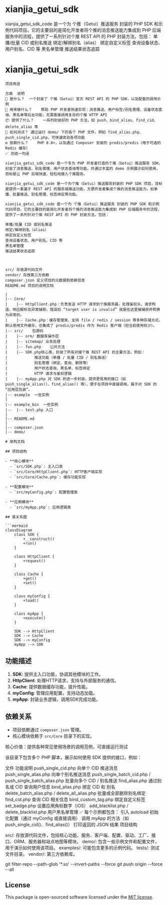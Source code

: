 # xianjia_getui_sdk
 xianjia_getui_sdk_code 是一个为 个推（Getui）推送服务 封装的 PHP SDK 和示例代码项目。它的主要目的是简化开发者将个推的消息推送能力集成到 PHP 后端服务中的流程，提供了一系列针对个推 REST API 的 PHP 封装方法，包括：  单播/批量 CID 或别名推送 绑定/解绑别名（alias） 绑定自定义标签 查询设备状态、用户别名、CID 等 黑名单管理 推送结果状态追踪


# xianjia_getui_sdk


```angular2html
项目用途 

方面	说明
🧩 是什么？	一个封装了 个推（Getui）官方 REST API 的 PHP SDK，以及配套的调用示例
🎯 用来做什么？	帮助 PHP 开发者快速实现：消息推送、用户标签/别名管理、设备状态查询、黑名单等后台功能，无需直接调用复杂的个推 HTTP API
📦 提供了什么？	一系列封装好的 PHP 方法，如 push、bind_alias、find_cid、delete_alias 等
🧪 如何测试？	通过运行 demo/ 下的各个 PHP 文件，例如 find_alias.php、push_single_cid.php，可快速体验各项功能
⚙️ 依赖什么？	PHP 8.0+，以及通过 Composer 安装的 predis/predis（用于可选的 Redis 缓存）
✅ 总结一句话

xianjia_getui_sdk_code 是一个专为 PHP 开发者打造的个推（Getui）推送服务 SDK，封装了消息推送、别名管理、用户状态查询等功能，并通过丰富的 demo 示例展示如何使用，目标是让 PHP 后端快速、轻松地接入个推服务。

xianjia_getui_sdk_code 是一个为个推（Getui）推送服务封装的 PHP SDK 项目，目标是提供一套基于 REST API 的服务端推送功能，方便开发者集成个推的消息推送能力，如单播、批量推送、别名管理、标签绑定等功能。

xianjia_getui_sdk_code 是一个为 个推（Getui）推送服务 封装的 PHP SDK 和示例代码项目。它的主要目的是简化开发者将个推的消息推送能力集成到 PHP 后端服务中的流程，提供了一系列针对个推 REST API 的 PHP 封装方法，包括：

单播/批量 CID 或别名推送
绑定/解绑别名（alias）
绑定自定义标签
查询设备状态、用户别名、CID 等
黑名单管理
推送结果状态追踪



src/ 存放源代码文件
vendor/ 存放第三方依赖
composer.json 定义项目的元数据和依赖信息
README.md 项目的说明文档

|
|-- Core/
|    |-- HttpClient.php：负责发送 HTTP 请求到个推服务器，处理鉴权头、请求构造、响应解析及异常捕获。错误如 “target user is invalid” 就是在这里被捕获并转换为异常的。
|    |-- Cache.php：缓存管理类，支持 file / redis / session 等多种存储方式，默认使用文件缓存，也集成了 predis/predis 作为 Redis 客户端（但当前使用较少）。
|-- src/    包源码
|    |-- orm/ 数据库操作层 
|    |-- sitemap/ 业务处理
|    |-- fun.php	公共方法
|    |-- SDK.php核心类，封装了所有对接个推 REST API 的主要方法，例如：
|            推送功能（单播 / 批量 CID / 别名推送）
|            别名管理（绑定、查询、删除等）
|            用户状态查询、黑名单、标签绑定
|            HTTP 请求与鉴权逻辑
|    |-- myApp.php 对 SDK 的进一步封装，提供更易用的接口（如 push_single_alias()、find_alias() 等），便于在项目中直接调用，属于对 SDK 的 “应用层包装”。
|-- example  一些实例
|
|-- example_bin  一些实例
|--  |-- test.php 入口 
|
|-- README.md
|
|-- composer.json
|-- demo/

# 架构文档

## 项目结构

- **核心模块**
  - `src/SDK.php`: 主入口类
  - `src/Core/HttpClient.php`: HTTP客户端实现
  - `src/Core/Cache.php`: 缓存功能实现

- **配置模块**
  - `src/myConfig.php`: 配置管理类

- **应用模块**
  - `src/myApp.php`: 应用逻辑类

## 类关系图

```mermaid
classDiagram
    class SDK {
        +__construct()
        +run()
    }

    class HttpClient {
        +request()
    }

    class Cache {
        +get()
        +set()
    }

    class myConfig {
        +load()
    }

    class myApp {
        +execute()
    }

    SDK --> HttpClient
    SDK --> Cache
    SDK --> myConfig
    myApp --> SDK
```

## 功能描述

1. **SDK**: 提供主入口功能，协调其他模块的工作。
2. **HttpClient**: 处理HTTP请求，支持与外部服务的通信。
3. **Cache**: 提供数据缓存功能，提升性能。
4. **myConfig**: 管理应用配置，支持动态加载。
5. **myApp**: 封装业务逻辑，调用SDK完成功能。

## 依赖关系

- 项目依赖通过 `composer.json` 管理。
- 核心模块依赖于 `src/Core` 目录下的实现。


核心价值：提供各种常见使用场景的调用范例，可直接运行测试

该目录下包含多个 PHP 脚本，展示如何使用 SDK 提供的接口，例如：

文件	功能说明
push_single_cid.php	向单个 CID 推送消息
push_single_alias.php	向单个别名推送消息
push_single_batch_cid.php / push_single_batch_alias.php	批量向多个 CID / 别名推送
find_alias.php	通过别名或 CID 查询用户信息
bind_alias.php	绑定 CID 和 别名
delete_batch_alias.php / delete_all_alias.php	批量或全部删除别名绑定
find_cid.php	查询 CID 相关信息
bind_custom_tag.php	绑定自定义标签
set_badge.php	设置应用角标数字（iOS）
add_blacklist.php / delete_blacklist.php	用户黑名单管理
✅ 每个示例都包含：
引入 autoload
初始化配置（通过 myConfig 或直接调用）
调用 myApp 的方法（如 push_single_cid()、find_alias()）
打印返回的 JSON 结果
项目结构

src/: 存放源代码文件，包括核心功能、服务、客户端、配置、驱动、工厂、接口、ORM、服务器和站点地图等模块。
demo/: 包含一些示例文件和配置文件，用于演示如何使用该项目。
examples/: 可能包含更多的示例代码。
tests/: 测试文件目录。
vendor/: 第三方依赖库。
 

git filter-repo --path-glob '*.so' --invert-paths --force
git push origin --force --all


## License

This package is open-sourced software licensed under the [MIT license](LICENSE).
